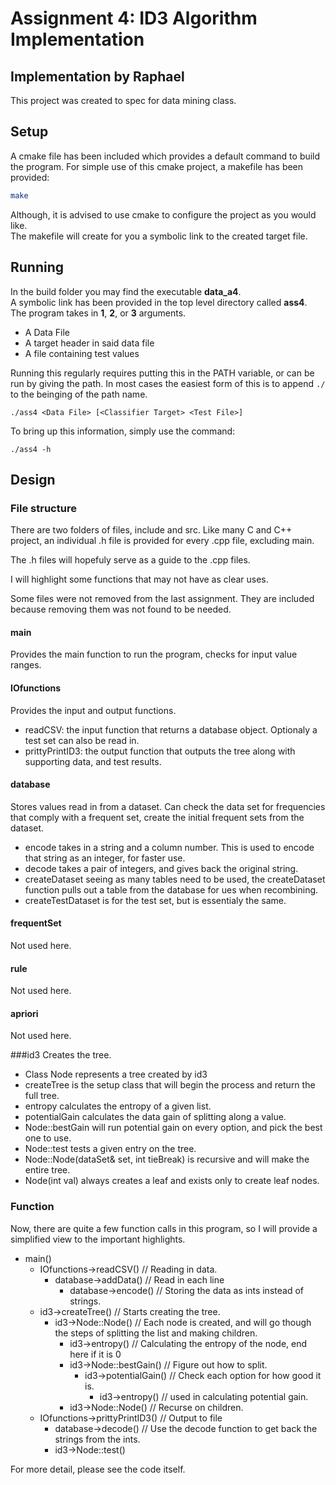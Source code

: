 # Assignment 4: ID3 Algorithm Implementation

## Implementation by Raphael

This project was created to spec for data mining class.

## Setup
A cmake file has been included which provides a default command to build the program.
For simple use of this cmake project, a makefile has been provided:
```bash
make
```
Although, it is advised to use cmake to configure the project as you would like.  
The makefile will create for you a symbolic link to the created target file.  

## Running

In the build folder you may find the executable **data_a4**.  
A symbolic link has been provided in the top level directory called  **ass4**.  
The program takes in **1**, **2**, or **3** arguments.

* A Data File
* A target header in said data file
* A file containing test values

Running this regularly requires putting this in the PATH variable, or can be run by giving the path.  In most cases the easiest form of this is to append `./` to the beinging of the path name.

```
./ass4 <Data File> [<Classifier Target> <Test File>]
```

To bring up this information, simply use the command:
```
./ass4 -h
```

## Design

### File structure
There are two folders of files, include and src.  Like many C and C++ project, an individual .h file is provided for every .cpp file, excluding main.

The .h files will hopefuly serve as a guide to the .cpp files.

I will highlight some functions that may not have as clear uses.

Some files were not removed from the last assignment.  They are included because removing them was not found to be needed.

#### main
Provides the main function to run the program, checks for input value ranges.

#### IOfunctions
Provides the input and output functions.

* readCSV: the input function that returns a database object.  Optionaly a test set can also be read in.
* prittyPrintID3: the output function that outputs the tree along with supporting data, and test results.

#### database
Stores values read in from a dataset.  Can check the data set for frequencies that comply with a frequent set,
create the initial frequent sets from the dataset.

* encode takes in a string and a column number.  This is used to encode that string as an integer, for faster use.
* decode takes a pair of integers, and gives back the original string.
* createDataset seeing as many tables need to be used, the createDataset function pulls out a table from the database for ues when recombining.
* createTestDataset is for the test set, but is essentialy the same.


#### frequentSet
Not used here.

#### rule
Not used here.

#### apriori
Not used here.

###id3
Creates the tree.

* Class Node represents a tree created by id3
* createTree is the setup class that will begin the process and return the full tree.
* entropy calculates the entropy of a given list.
* potentialGain calculates the data gain of splitting along a value.  
* Node::bestGain will run potential gain on every option, and pick the best one to use.
* Node::test tests a given entry on the tree.
* Node::Node(dataSet& set, int tieBreak) is recursive and will make the entire tree.
* Node(int val) always creates a leaf and exists only to create leaf nodes.

### Function 
Now, there are quite a few function calls in this program, so I will provide a simplified view to the important highlights.

* main()
    * IOfunctions->readCSV()                   // Reading in data.
        * database->addData()                  // Read in each line
            * database->encode()               // Storing the data as ints instead of strings.
    * id3->createTree()                        // Starts creating the tree.
        * id3->Node::Node()                    // Each node is created, and will go though the steps of splitting the list and making children.
            * id3->entropy()                   // Calculating the entropy of the node, end here if it is 0
            * id3->Node::bestGain()            // Figure out how to split.
                * id3->potentialGain()         // Check each option for how good it is.
                    * id3->entropy()           // used in calculating potential gain.
            * id3->Node::Node()                // Recurse on children.
    * IOfunctions->prittyPrintID3()            // Output to file
        * database->decode()                   // Use the decode function to get back the strings from the ints.
        * id3->Node::test()
    
For more detail, please see the code itself.  
        
